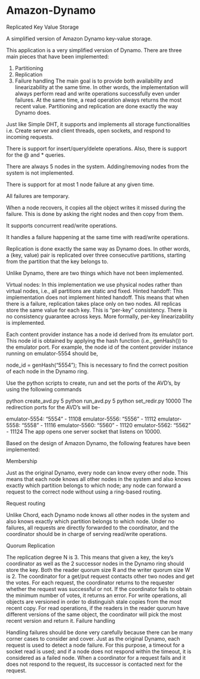 # Amazon-Dynamo
Replicated Key Value Storage

A simplified version of Amazon Dynamo key-value storage.

This application is a very simplified version of Dynamo. There are three main pieces that have been implemented:

1. Partitioning
2. Replication
3. Failure handling
The main goal is to provide both availability and linearizability at the same time. In other words, the implementation will always perform read and write operations successfully even under failures. At the same time, a read operation always returns the most recent value. Partitioning and replication are done exactly the way Dynamo does.

Just like Simple DHT, it supports and implements all storage functionalities i.e. Create server and client threads, open sockets, and respond to incoming requests.

There is support for insert/query/delete operations. Also, there is support for the @ and * queries.

There are always 5 nodes in the system. Adding/removing nodes from the system is not implemented.

There is support for at most 1 node failure at any given time.

All failures are temporary.

When a node recovers, it copies all the object writes it missed during the failure. This is done by asking the right nodes and then copy from them.

It supports concurrent read/write operations.

It handles a failure happening at the same time with read/write operations.

Replication is done exactly the same way as Dynamo does. In other words, a (key, value) pair is replicated over three consecutive partitions, starting from the partition that the key belongs to.

Unlike Dynamo, there are two things which have not been implemented.

Virtual nodes: In this implementation we use physical nodes rather than virtual nodes, i.e., all partitions are static and fixed.
Hinted handoff: This implementation does not implement hinted handoff. This means that when there is a failure, replication takes place only on two nodes.
All replicas store the same value for each key. This is “per-key” consistency. There is no consistency guarantee across keys. More formally, per-key linearizability is implemented.

Each content provider instance has a node id derived from its emulator port. This node id is obtained by applying the hash function (i.e., genHash()) to the emulator port. For example, the node id of the content provider instance running on emulator-5554 should be,

node_id = genHash(“5554”);
This is necessary to find the correct position of each node in the Dynamo ring.

Use the python scripts to create, run and set the ports of the AVD’s, by using the following commands

python create_avd.py 5
python run_avd.py 5
python set_redir.py 10000
The redirection ports for the AVD’s will be-

emulator-5554: “5554” - 11108
emulator-5556: “5556” - 11112
emulator-5558: “5558” - 11116
emulator-5560: “5560” - 11120
emulator-5562: “5562” - 11124
The app opens one server socket that listens on 10000.

Based on the design of Amazon Dynamo, the following features have been implemented:

Membership

Just as the original Dynamo, every node can know every other node. This means that each node knows all other nodes in the system and also knows exactly which partition belongs to which node; any node can forward a request to the correct node without using a ring-based routing.

Request routing

Unlike Chord, each Dynamo node knows all other nodes in the system and also knows exactly which partition belongs to which node. Under no failures, all requests are directly forwarded to the coordinator, and the coordinator should be in charge of serving read/write operations.

Quorum Replication

The replication degree N is 3. This means that given a key, the key’s coordinator as well as the 2 successor nodes in the Dynamo ring should store the key.
Both the reader quorum size R and the writer quorum size W is 2.
The coordinator for a get/put request contacts other two nodes and get the votes. For each request, the coordinator returns to the requester whether the request was successful or not. If the coordinator fails to obtain the minimum number of votes, it returns an error.
For write operations, all objects are versioned in order to distinguish stale copies from the most recent copy.
For read operations, if the readers in the reader quorum have different versions of the same object, the coordinator will pick the most recent version and return it.
Failure handling

Handling failures should be done very carefully because there can be many corner cases to consider and cover. Just as the original Dynamo, each request is used to detect a node failure. For this purpose, a timeout for a socket read is used; and if a node does not respond within the timeout, it is considered as a failed node. When a coordinator for a request fails and it does not respond to the request, its successor is contacted next for the request.
